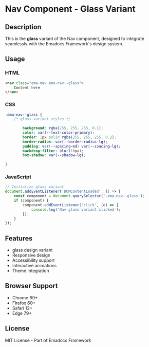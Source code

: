 # Nav Component - Glass Variant

## Description
This is the **glass** variant of the Nav component, designed to integrate seamlessly with the Emadocs Framework's design system.

## Usage

### HTML
```html
<nav class="ema-nav ema-nav--glass">
    Content here
</nav>
```

### CSS
```css
.ema-nav--glass {
    /* glass variant styles */
    
        background: rgba(255, 255, 255, 0.1);
        color: var(--text-color-primary);
        border: 1px solid rgba(255, 255, 255, 0.2);
        border-radius: var(--border-radius-lg);
        padding: var(--spacing-md) var(--spacing-lg);
        backdrop-filter: blur(10px);
        box-shadow: var(--shadow-lg);
    
}
```

### JavaScript
```javascript
// Initialize glass variant
document.addEventListener('DOMContentLoaded', () => {
    const component = document.querySelector('.ema-nav--glass');
    if (component) {
        component.addEventListener('click', (e) => {
            console.log('Nav glass variant clicked');
        });
    }
});
```

## Features
- glass design variant
- Responsive design
- Accessibility support
- Interactive animations
- Theme integration

## Browser Support
- Chrome 60+
- Firefox 60+
- Safari 12+
- Edge 79+

## License
MIT License - Part of Emadocs Framework
